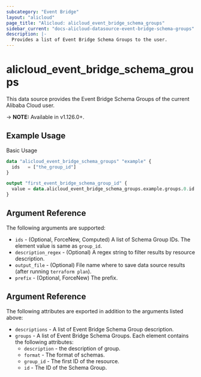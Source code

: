 ```yaml
---
subcategory: "Event Bridge"
layout: "alicloud"
page_title: "Alicloud: alicloud_event_bridge_schema_groups"
sidebar_current: "docs-alicloud-datasource-event-bridge-schema-groups"
description: |-
  Provides a list of Event Bridge Schema Groups to the user.
---
```


# alicloud\_event\_bridge\_schema\_groups

This data source provides the Event Bridge Schema Groups of the current Alibaba Cloud user.

-> **NOTE:** Available in v1.126.0+.

## Example Usage

Basic Usage

```terraform
data "alicloud_event_bridge_schema_groups" "example" {
  ids   = ["the_group_id"]
}

output "first_event_bridge_schema_group_id" {
  value = data.alicloud_event_bridge_schema_groups.example.groups.0.id
}
```

## Argument Reference

The following arguments are supported:

* `ids` - (Optional, ForceNew, Computed)  A list of Schema Group IDs. The element value is same as `group_id`.
* `description_regex` - (Optional) A regex string to filter results by resource description.
* `output_file` - (Optional) File name where to save data source results (after running `terraform plan`).
* `prefix` - (Optional, ForceNew) The prefix.

## Argument Reference

The following attributes are exported in addition to the arguments listed above:

* `descriptions` - A list of Event Bridge Schema Group description.
* `groups` - A list of Event Bridge Schema Groups. Each element contains the following attributes:
	* `description` - the description of group.
	* `format` - The format of schemas.
	* `group_id` - The first ID of the resource.
	* `id` - The ID of the Schema Group.